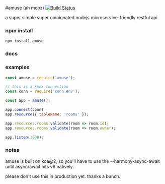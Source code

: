 #amuse (ah mooz)
[![Build Status](https://travis-ci.org/blueseph/amuse.svg?branch=master)](https://travis-ci.org/blueseph/amuse)

a super simple super opinionated nodejs microservice-friendly restful api

### npm install

`npm install amuse`

### docs

### examples

```js
const amuse = require('amuse');

// this is a knex connection
const conn = require('conn.env');

const app = amuse();

app.connect(conn)
app.resource({ tableName: 'rooms' });

app.resources.rooms.validate(room => room.id);
app.resources.rooms.validate(room => room.owner);

app.listen(3000);
```

### notes
amuse is built on koa@2, so you'll have to use the --harmony-async-await until async/await hits v8 natively.

please don't use this in production yet. thanks a bunch.
